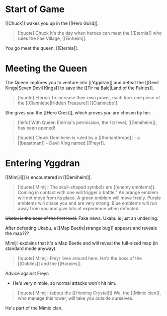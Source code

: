 # Start of Game
[[Chuck]] wakes you up in the [[Hero Guild]].

>[!quote] Chuck
>It's the day when heroes can meet the [[Eternia]] who rules the Fae Village, [[Einheim]].

You go meet the queen, [[Eternia]].
# Meeting the Queen
The Queen implores you to venture into [[Yggdran]] and defeat the [[Devil Kings|Seven Devil Kings]] to save the [[Tir na Balc|Land of the Fairies]].

>[!quote] Eternia
>To increase their own power, each took one piece of the [[Clanniebe|Hidden Treasure]] [[Clanniebe]].

She gives you the [[Hero Crest]], which proves you are chosen by her.

>[!info]
>With Queen Eternia's permission, the 1st level, [[Demiheim]], has been opened!

>[!quote] Chuck
>Demiheim is ruled by a [[therianthrope]] - a [[beastman]] - Devil King named [[Freyr]].
# Entering Yggdran
[[Mimijii]] is encountered in [[Demiheim]].

>[!quote] Mimijii
>The skull-shaped symbols are [[enemy emblems]]. Coming in contact with one will trigger a battle."
An orange emblem will not move from its place.
A green emblem will move freely.
Purple emblems will chase you and are very strong.
>Blue emblems will run away from you and give lots of experience when defeated.

~~Ukabu is the boss of the first level.~~
Fake news. Ukabu is just an underling.

After defeating Ukabu, a [[Map Beetle|strange bug]] appears and reveals the map???

Mimijii explains that it's a Map Beetle and will reveal the full-sized map (in standard mode anyway).

>[!quote] Mimijii
>Freyr lives around here. He's the boss of the [[Goblins]] and the [[Harpies]].

Advice against Freyr:
- He's very nimble, so normal attacks won't hit him.

>[!quote] Mimijii (about the [[Homing Crystal]])
>We, the [[Mimic clan]], who manage this tower, will take you outside ourselves.

He's part of the Mimic clan.